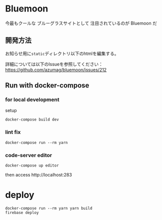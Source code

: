 # Bluemoon
今最もクールな ブルーグラスサイトとして 注目されているのが Bluemoon だ

## 開発方法
お知らせ用に`static`ディレクトリ以下のhtmlを編集する。

詳細については以下のIssueを参照してください：
https://github.com/azumag/bluemoon/issues/212

## Run with docker-compose
### for local development
setup
```
docker-compose build dev
```

<!-- ```
docker-compose up dev firebase-emulator
``` -->

### lint fix
```
docker-compose run --rm yarn
```

### code-server editor
```
docker-compose up editor
```
then access http://localhost:283

# deploy
```
docker-compose run --rm yarn yarn build
firebase deploy
```
